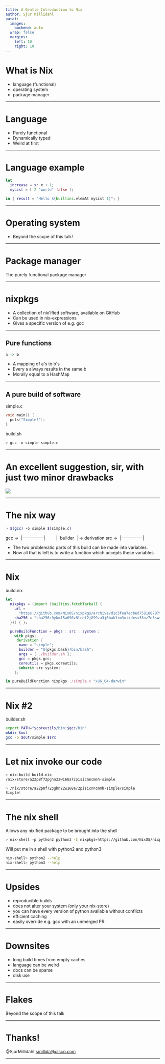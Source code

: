 ```yaml
---
title: A Gentle Introduction to Nix
author: Sjur Millidahl
patat:
  images:
    backend: auto
  wrap: false
  margins:
    left: 10
    right: 10
...
```


# What is Nix

- language (functional)
- operating system
- package manager

---

# Language

- Purely functional
- Dynamically typed
- Weird at first

---

# Language example

```nix
let
  increase = x: x + 1;
  myList = [ 2 "world" false ];

in { result = "Hello ${builtins.elemAt myList 1}"; }
```

---

# Operating system

- Beyond the scope of this talk!

---

# Package manager

The purely functional package manager

---

# nixpkgs

* A collection of nix'ified software, available on GitHub
* Can be used in nix-expressions
* Gives a specific version of e.g. gcc

---

## Pure functions

```haskell
a -> b
```
* A mapping of a's to b's
* Every a always results in the same b
* Morally equal to a HashMap

---

## A pure build of software

simple.c
```c
void main() {
  puts("Simple!");
}
``` 

build.sh
```bash
> gcc -o simple simple.c
```

---

# An excellent suggestion, sir, with just two minor drawbacks

![](kryten.png)

---

# The nix way

```bash
> $(gcc) -o simple $(simple.c)
```

gcc&nbsp;->&nbsp;&nbsp;|-----------|
&nbsp;&nbsp;&nbsp;&nbsp;&nbsp;&nbsp;&nbsp;&nbsp;|&nbsp;&nbsp;builder&nbsp;&nbsp;|&nbsp;-> derivation
src&nbsp;->&nbsp;&nbsp;|-----------|

* The two problematic parts of this build can be made into variables.
* Now all that is left is to write a function which accepts these variables

---

# Nix

build.nix
```nix
let
  nixpkgs = (import (builtins.fetchTarball {
    url =
      "https://github.com/NixOS/nixpkgs/archive/d1c3fea7ecbed758168787fe4e4a3157e52bc808.tar.gz";
    sha256 = "sha256:0ykm15a690v8lcqf2j899za3j6hak1rm3xixdxsx33nz7n3swsyy";
  })) { };

  pureBuildFunction = pkgs : src : system :
    with pkgs;
     derivation {
      name = "simple";
      builder = "${pkgs.bash}/bin/bash";
      args = [ ./builder.sh ];
      gcc = pkgs.gcc;
      coreutils = pkgs.coreutils;
      inherit src system;
    };

in pureBuildFunction nixpkgs ./simple.c "x86_64-darwin"
```

---

# Nix #2

builder.sh
```sh
export PATH="$coreutils/bin:$gcc/bin"
mkdir $out
gcc -o $out/simple $src
```

---

# Let nix invoke our code

```bash
> nix-build build.nix
/nix/store/a22p8f72pghn22w168a72pisicnncmmh-simple
```

```bash
> /nix/store/a22p8f72pghn22w168a72pisicnncmmh-simple/simple
Simple!
```

---


# The nix shell

Allows any nixified package to be brought into the shell

```bash
> nix-shell -p python2 python3 -I nixpkgs=https://github.com/NixOS/nixpkgs/archive/ee01de29d2f58d56b1be4ae24c24bd91c5380cea.tar.gz
```

Will put me in a shell with python2 and python3

```bash
nix-shell> python2 --help
nix-shell> python3 --help
```

---

# Upsides

- reproducible builds
- does not alter your system (only your nix-store)
- you can have every version of python available without conflicts
- efficient caching
- easily override e.g. gcc with an unmerged PR

---

# Downsites

- long build times from empty caches
- language can be weird
- docs can be sparse
- disk use

---

# Flakes

Beyond the scope of this talk

---

# Thanks!

@SjurMillidahl
smillida@cisco.com

---